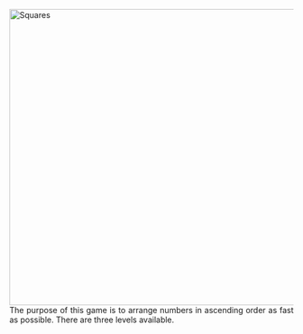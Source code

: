 <img
  align="left"
  src="https://github.com/Karmello/Squares/blob/master/screenshots/1.png?raw=true"
  alt="Squares"
  width="525px"/>
<p align="justify">
  The purpose of this game is to arrange numbers in ascending order as fast as possible. There are three levels available.
</p>

